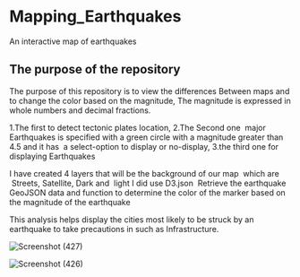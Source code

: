 # Mapping_Earthquakes
An interactive map of earthquakes


## The purpose of the repository



The purpose of this repository is to view the differences Between maps and to change the color based on the magnitude, The magnitude is expressed in whole numbers and decimal fractions.

1.The first to detect tectonic plates location, 
2.The Second one  major Earthquakes is specified with a green circle with a magnitude greater than 4.5 and it has  a select-option to display or no-display, 
3.the third one for displaying Earthquakes

I have created 4 layers that will be the background of our map  which are  Streets, Satellite, Dark and  light
I did use D3.json  Retrieve the earthquake GeoJSON data and function to determine the color of the marker based on the magnitude of the earthquake 

This analysis helps display the cities most likely to be struck by an earthquake to take precautions in such as Infrastructure.


![Screenshot (427)](https://user-images.githubusercontent.com/82621077/126909580-b8e3a4f1-4ea3-43e5-b645-8a63678af35b.png)

![Screenshot (426)](https://user-images.githubusercontent.com/82621077/126909592-3073999c-8b20-41f3-9e29-e6015474ddc0.png)
